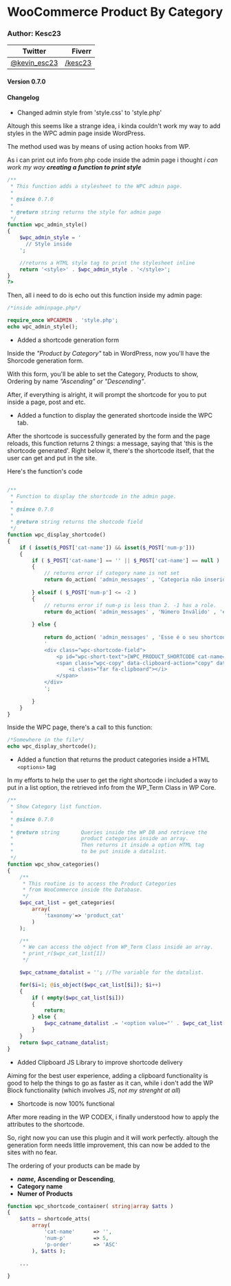 # WooCommerce Product By Category

### Author: Kesc23
| Twitter | Fiverr |
|-|-:|
| [@kevin_esc23](https://twitter.com/kevin_esc23) | [/kesc23](https://fiverr.com/kesc23)|

#### Version 0.7.0
#### Changelog

- Changed admin style from 'style.css' to 'style.php'

Altough this seems like a strange idea, i kinda couldn't work my way to add styles
in the WPC admin page inside WordPress.

The method used was by means of using action hooks from WP.

As i can print out info from php code inside the admin page i thought *i can work my way **creating a function to print style***

```php
/**
 * This function adds a stylesheet to the WPC admin page.
 *
 * @since 0.7.0
 * 
 * @return string returns the style for admin page
 */
function wpc_admin_style()
{
    $wpc_admin_style = '
      // Style inside
    ';

    //returns a HTML style tag to print the stylesheet inline
    return '<style>' . $wpc_admin_style . '</style>';
}
?>
```

Then, all i need to do is echo out this function inside my admin page:

```php
/*inside adminpage.php*/

require_once WPCADMIN . 'style.php';
echo wpc_admin_style();
```

- Added a shortcode generation form

Inside the *"Product by Category"* tab in WordPress, now you'll have
the Shorcode generation form.

With this form, you'll be able to set the Category, Products to show, Ordering by name *"Ascending" or "Descending"*.

After, if everything is alright, it will prompt the shortcode for you to put inside a page, post and etc.


- Added a function to display the generated shortcode inside the WPC tab.

After the shortcode is successfully generated by the form and the page reloads,
this function returns 2 things: a message, saying that 'this is the shortcode generated'.
Right below it, there's the shortcode itself, that the user can get and put in the site.

Here's the function's code

```php

/**
 * Function to display the shortcode in the admin page.
 * 
 * @since 0.7.0
 *
 * @return string returns the shotcode field
 */
function wpc_display_shortcode()
{
    if ( isset($_POST['cat-name']) && isset($_POST['num-p']))
    {
        if ( $_POST['cat-name'] == '' || $_POST['cat-name'] == null )
        {
            // returns error if category name is not set
            return do_action( 'admin_messages' , 'Categoria não inserida', 'error');
        
        } elseif ( $_POST['num-p'] <= -2 )
        {
            // returns error if num-p is less than 2. -1 has a role.
            return do_action( 'admin_messages' , 'Número Inválido' , 'error');
        
        } else {
        
            return do_action( 'admin_messages' , 'Esse é o seu shortcode. insira-o na página desejada', 'updated') .
            '
            <div class="wpc-shortcode-field">
                <p id="wpc-short-text">[WPC_PRODUCT_SHORTCODE cat-name="' . $_POST['cat-name'] . '" num-p=' . $_POST["num-p"] . '" p-order="' . $_POST["p-order"] .'"]</p>
                <span class="wpc-copy" data-clipboard-action="copy" data-clipboard-target="#wpc-short-text" style="cursor: pointer;">
                    <i class="far fa-clipboard"></i>
                </span>
            </div>
            ';
        
        }
    }
}

```

Inside the WPC page, there's a call to this function:

```php
/*Somewhere in the file*/
echo wpc_display_shortcode();
```

- Added a function that returns the product categories
inside a HTML `<options>` tag

In my efforts to help the user to get the right shortcode
i included a way to put in a list option, the retrieved info from the WP_Term Class in WP Core.

```php
/**
 * Show Category list function.
 * 
 * @since 0.7.0
 * 
 * @return string       Queries inside the WP DB and retrieve the
 *                      product categories inside an array.
 *                      Then returns it inside a option HTML tag
 *                      to be put inside a datalist.
 */
function wpc_show_categories()
{
    /**
     * This routine is to access the Product Categories
     * from WooCommerce inside the Database.
     */
    $wpc_cat_list = get_categories(
        array(
            'taxonomy'=> 'product_cat'
        )
    );

    /**
     * We can access the object from WP_Term Class inside an array.
     * print_r($wpc_cat_list[1])
     */

    $wpc_catname_datalist = ''; //The variable for the datalist.

    for($i=1; @is_object($wpc_cat_list[$i]); $i++)
    {   
        if ( empty($wpc_cat_list[$i]))
        {
            return;
        } else {
            $wpc_catname_datalist .= '<option value="' . $wpc_cat_list[$i]->to_array()['name'] . '">';
        }
    }
    return $wpc_catname_datalist;
}
```

- Added Clipboard JS Library to improve shortcode delivery

Aiming for the best user experience, adding a clipboard functionality
is good to help the things to go as faster as it can, while i don't add the WP Block functionality (which involves JS, *not my strenght at all*)

- Shortcode is now 100% functional

After more reading in the WP CODEX, i finally understood how to apply
the attributes to the shortcode.

So, right now you can use this plugin and it will work perfectly. 
altough the generation form needs little improvement, this can now be added to the sites with no fear.

The ordering of your products can be made by

- ***name,* Ascending or Descending**,
- **Category name**
- **Numer of Products**

```php
function wpc_shortcode_container( string|array $atts )
{
    $atts = shortcode_atts(
        array(
            'cat-name'      => '',
            'num-p'         => 5,
            'p-order'       => 'ASC'
        ), $atts );
    
    ...

}
```
